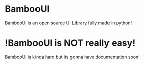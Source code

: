 # BambooUI 
BambooUI is an open source UI Library fully made in python!

# !BambooUI is NOT really easy!
BambooUI is kinda hard but its gonna have documentation soon!
